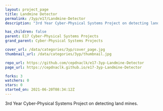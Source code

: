 ```yaml
---
layout: project_page
title: Landmine Detector
permalink: /3yp/e17/Landmine-Detector
description: "3rd Year Cyber-Physical Systems Project on detecting land mines."

has_children: false
parent: E17 Cyber-Physical Systems Projects
grand_parent: Cyber-Physical Systems Projects

cover_url: /data/categories/3yp/cover_page.jpg
thumbnail_url: /data/categories/3yp/thumbnail.jpg

repo_url: https://github.com/cepdnaclk/e17-3yp-Landmine-Detector
page_url: https://cepdnaclk.github.io/e17-3yp-Landmine-Detector

forks: 3
watchers: 0
stars: 0
started_on: 2021-06-20T08:34:12Z
---
```

3rd Year Cyber-Physical Systems Project on detecting land mines.

